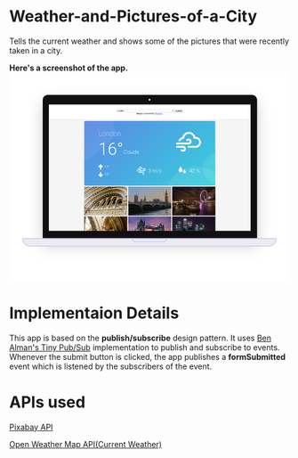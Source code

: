 # Weather-and-Pictures-of-a-City
Tells the current weather and shows some of the pictures that were recently taken in a city.

**Here's a screenshot of the app.**
![Screenshot](https://raw.githubusercontent.com/animeshk874/Weather-and-Pictures-of-a-City/master/screens/mac-new.png)

# Implementaion Details

This app is based on the **publish/subscribe** design pattern. It uses [Ben Alman's Tiny Pub/Sub](https://github.com/cowboy/jquery-tiny-pubsub) implementation to publish and subscribe to events. Whenever the submit button is clicked, the app publishes a **formSubmitted** event which is listened by the subscribers of the event.

# APIs used

[Pixabay API](https://pixabay.com/api/docs/)

[Open Weather Map API(Current Weather)](https://openweathermap.org/api)

